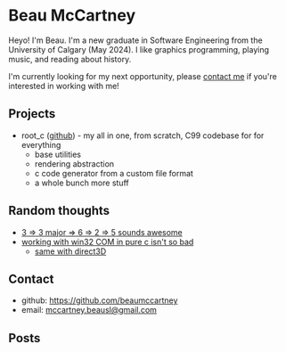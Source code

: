 # Beau McCartney

Heyo! I'm Beau. I'm a new graduate in Software Engineering from the University
of Calgary (May 2024). I like graphics programming, playing music, and reading
about history.

I'm currently looking for my next opportunity, please [contact
me](#contact-info) if you're interested in working with me!

## Projects

- root_c ([github](https://github.com/beaumccartney/root_c)) - my all in one, from scratch, C99 codebase for for everything
    - base utilities
    - rendering abstraction
    - c code generator from a custom file format
    - a whole bunch more stuff

## Random thoughts

- [3 => 3 major => 6 => 2 => 5 sounds awesome](https://youtu.be/9xA1rSu3qwE?si=guriIWYQWgoOId3p&t=43)
- [working with win32 COM in pure c isn't so bad](https://github.com/beaumccartney/root_c/blob/036174bebc623040def0976ccd79daebd306b25c/layers/os/core/windows/os_core_windows.h#L52-L54)
    - [same with direct3D](https://github.com/beaumccartney/root_c/blob/036174bebc623040def0976ccd79daebd306b25c/layers/render/d3d11/render_d3d11.h#L151-L163)

## <span id="contact-info">Contact</span>

- github: <a href="https://github.com/beaumccartney" target="_blank">https://github.com/beaumccartney</a>
- email: <a href="mailto:mccartney.beausl@gmail.com+website" >mccartney.beausl@gmail.com</a>

## Posts

<ul id="blog-entries">
</ul>
